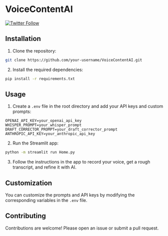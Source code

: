 # VoiceContentAI

[![Twitter Follow](https://img.shields.io/twitter/follow/Luc_AI_Insights?style=social)](https://twitter.com/Luc_AI_Insights)


## Installation

1. Clone the repository:

```bash
git clone https://github.com/your-username/VoiceContentAI.git
```

2. Install the required dependencies:

```bash
pip install -r requirements.txt
```

## Usage

1. Create a `.env` file in the root directory and add your API keys and custom prompts:

```
OPENAI_API_KEY=your_openai_api_key
WHISPER_PROMPT=your_whisper_prompt
DRAFT_CORRECTOR_PROMPT=your_draft_corrector_prompt
ANTHROPIC_API_KEY=your_anthropic_api_key
```

2. Run the Streamlit app:

```bash
python -m streamlit run Home.py
```

3. Follow the instructions in the app to record your voice, get a rough transcript, and refine it with AI.

## Customization

You can customize the prompts and API keys by modifying the corresponding variables in the `.env` file.

## Contributing

Contributions are welcome! Please open an issue or submit a pull request.